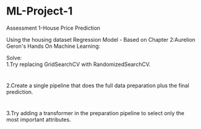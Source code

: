 # ML-Project-1
Assessment 1-House Price Prediction 

Using the housing dataset Regression Model - Based on Chapter 2:Aurelion Geron's Hands On Machine Learning: 

Solve:    
1.Try replacing GridSearchCV with RandomizedSearchCV. 
#  
2.Create a single pipeline that does the full data preparation plus the final prediction.
#  
3.Try adding a transformer in the preparation pipeline to select only the most important attributes. 

